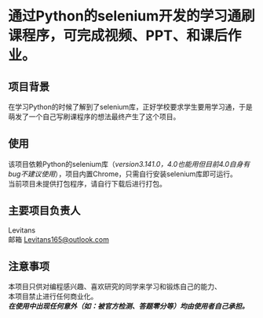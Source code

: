 # 通过Python的selenium开发的学习通刷课程序，可完成视频、PPT、和课后作业。
## 项目背景
在学习Python的时候了解到了selenium库，正好学校要求学生要用学习通，于是萌发了一个自己写刷课程序的想法最终产生了这个项目。  

## 使用
该项目依赖Python的selenium库（*version3.141.0，4.0也能用但目前4.0自身有bug不建议使用*），项目内置Chrome，只需自行安装selenium库即可运行。  
当前项目未提供打包程序，请自行下载后进行打包。

## 主要项目负责人
 Levitans  
 邮箱 Levitans165@outlook.com
 
## 注意事项
本项目只供对编程感兴趣、喜欢研究的同学来学习和锻炼自己的能力、  
本项目禁止进行任何商业化。  
***在使用中出现任何意外（如：被官方检测、答题零分等）均由使用者自己承担。***
